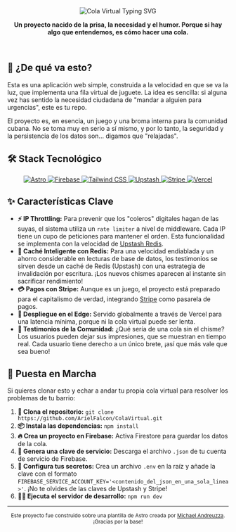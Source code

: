 <div align="center">
  <img src="https://readme-typing-svg.herokuapp.com?font=Fira+Code&weight=700&color=F75C7E&size=28&center=true&vCenter=true&width=600&height=100&lines=Cola+Virtual%3A+El+Experimento+Social;HHecho+con+la+urgencia+de+un+cubano..." alt="Cola Virtual Typing SVG">
</div>

<p align="center">
  <strong>Un proyecto nacido de la prisa, la necesidad y el humor. Porque si hay algo que entendemos, es cómo hacer una cola.</strong>
</p>
<br/>

## 🌴 ¿De qué va esto?

Esta es una aplicación web simple, construida a la velocidad en que se va la luz, que implementa una fila virtual de juguete. La idea es sencilla: si alguna vez has sentido la necesidad ciudadana de "mandar a alguien para urgencias", este es tu repo.

El proyecto es, en esencia, un juego y una broma interna para la comunidad cubana. No se toma muy en serio a sí mismo, y por lo tanto, la seguridad y la persistencia de los datos son... digamos que "relajadas".

## 🛠️ Stack Tecnológico

<p align="center">
  <a href="https://astro.build/">
    <img src="https://img.shields.io/badge/astro-%232C2052.svg?style=for-the-badge&logo=astro&logoColor=white" alt="Astro">
  </a>
  <a href="https://firebase.google.com/">
    <img src="https://img.shields.io/badge/firebase-%23039BE5.svg?style=for-the-badge&logo=firebase&logoColor=white" alt="Firebase">
  </a>
  <a href="https://tailwindcss.com/">
    <img src="https://img.shields.io/badge/tailwind%20css-%2306B6D4.svg?style=for-the-badge&logo=tailwindcss&logoColor=white" alt="Tailwind CSS">
  </a>
    <a href="https://upstash.com/">
    <img src="https://img.shields.io/badge/Upstash-000000?style=for-the-badge&logo=upstash&logoColor=white" alt="Upstash"/>
  </a>
  <a href="https://stripe.com/">
    <img src="https://img.shields.io/badge/Stripe-626CD9?style=for-the-badge&logo=stripe&logoColor=white" alt="Stripe"/>
  </a>
  <a href="https://vercel.com/">
    <img src="https://img.shields.io/badge/vercel-%23000000.svg?style=for-the-badge&logo=vercel&logoColor=white" alt="Vercel">
  </a>
</p>

## ✨ Características Clave

-   **⚡ IP Throttling:** Para prevenir que los "coleros" digitales hagan de las suyas, el sistema utiliza un `rate limiter` a nivel de middleware. Cada IP tiene un cupo de peticiones para mantener el orden. Esta funcionalidad se implementa con la velocidad de [Upstash Redis](https://upstash.com/redis).
-   **🚄 Caché Inteligente con Redis:** Para una velocidad endiablada y un ahorro considerable en lecturas de base de datos, los testimonios se sirven desde un caché de Redis (Upstash) con una estrategia de invalidación por escritura. ¡Los nuevos chismes aparecen al instante sin sacrificar rendimiento!
-   **💳 Pagos con Stripe:** Aunque es un juego, el proyecto está preparado para el capitalismo de verdad, integrando [Stripe](https://stripe.com/) como pasarela de pagos.
-   **🚀 Despliegue en el Edge:** Servido globalmente a través de Vercel para una latencia mínima, porque ni la cola virtual puede ser lenta.
-   **💬 Testimonios de la Comunidad:** ¿Qué sería de una cola sin el chisme? Los usuarios pueden dejar sus impresiones, que se muestran en tiempo real. Cada usuario tiene derecho a un único brete, ¡así que más vale que sea bueno!


## 🚀 Puesta en Marcha

Si quieres clonar esto y echar a andar tu propia cola virtual para resolver los problemas de tu barrio:

1.  **🍴 Clona el repositorio:** `git clone https://github.com/ArielFalcon/ColaVirtual.git`
2.  **📦 Instala las dependencias:** `npm install`
3.  **🔥 Crea un proyecto en Firebase:** Activa Firestore para guardar los datos de la cola.
4.  **🔑 Genera una clave de servicio:** Descarga el archivo `.json` de tu cuenta de servicio de Firebase.
5.  **🤫 Configura tus secretos:** Crea un archivo `.env` en la raíz y añade la clave con el formato `FIREBASE_SERVICE_ACCOUNT_KEY='<contenido_del_json_en_una_sola_linea>'`. ¡No te olvides de las claves de Upstash y Stripe!
6.  **🏃‍♂️ Ejecuta el servidor de desarrollo:** `npm run dev`

---

<div align="center">
  <small>Este proyecto fue construido sobre una plantilla de Astro creada por <a href="https://github.com/michael-andreuzza">Michael Andreuzza</a>. ¡Gracias por la base!</small>
</div>
